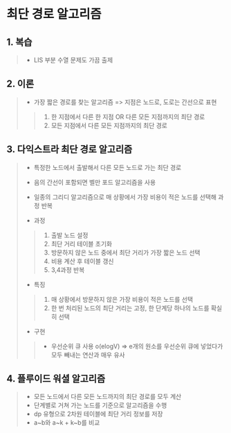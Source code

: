 최단 경로 알고리즘
============================

## 1. 복습
> - LIS 부분 수열 문제도 가끔 출제


## 2. 이론
> - 가장 짧은 경로를 찾는 알고리즘 => 지점은 노드로, 도로는 간선으로 표현
>  >  1. 한 지점에서 다른 한 지점 OR 다른 모든 지점까지의 최단 경로
>  >  2. 모든 지점에서 다른 모든 지점까지의 최단 경로

## 3. 다익스트라 최단 경로 알고리즘
> - 특정한 노드에서 출발해서 다른 모든 노드로 가는 최단 경로
> - 음의 간선이 포함되면 벨만 포드 알고리즘을 사용
> - 일종의 그리디 알고리즘으로 매 상황에서 가장 비용이 적은 노드를 선택해 과정 반복
>
> - 과정
>  >  1. 출발 노드 설정
>  >  2. 최단 거리 테이블 초기화
>  >  3. 방문하지 않은 노드 중에서 최단 거리가 가장 짧은 노드 선택
>  >  4. 비용 계산 후 테이블 갱신
>  >  5. 3,4과정 반복
>
> - 특징
> > 1. 매 상황에서 방문하지 않은 가장 비용이 적은 노드를 선택
> > 2. 한 번 처리된 노드의 최단 거리는 고정, 한 단계당 하나의 노드를 확실히 선택
>
> - 구현
> > - 우선순위 큐 사용 o(elogV) => e개의  원소를 우선순위 큐에 넣었다가 모두 빼내는 연산과 매우 유사

## 4. 플루이드 워셜 알고리즘
> - 모든 노드에서 다른 모든 노드까지의 최단 경로를 모두 계산
> - 단계별로 거쳐 가는 노드를 기준으로 알고리즘을 수행
> - dp 유형으로 2차원 테이블에 최단 거리 정보를 저장
> - a~b와  a~k + k~b를 비교

